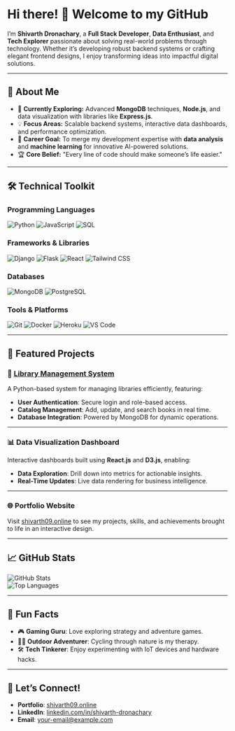 # Hi there! 👋 Welcome to my GitHub  

I’m **Shivarth Dronachary**, a **Full Stack Developer**, **Data Enthusiast**, and **Tech Explorer** passionate about solving real-world problems through technology. Whether it’s developing robust backend systems or crafting elegant frontend designs, I enjoy transforming ideas into impactful digital solutions.

---

## 🚀 About Me

- 🌱 **Currently Exploring:** Advanced **MongoDB** techniques, **Node.js**, and data visualization with libraries like **Express.js**.  
- 💡 **Focus Areas:** Scalable backend systems, interactive data dashboards, and performance optimization.  
- 🎯 **Career Goal:** To merge my development expertise with **data analysis** and **machine learning** for innovative AI-powered solutions.  
- 🏆 **Core Belief:** "Every line of code should make someone’s life easier."  

---

## 🛠️ Technical Toolkit

### **Programming Languages**  
![Python](https://img.shields.io/badge/-Python-3776AB?logo=python&logoColor=white&style=flat-square)
![JavaScript](https://img.shields.io/badge/-JavaScript-F7DF1E?logo=javascript&logoColor=black&style=flat-square)
![SQL](https://img.shields.io/badge/-SQL-336791?logo=postgresql&logoColor=white&style=flat-square)

### **Frameworks & Libraries**  
![Django](https://img.shields.io/badge/-Django-092E20?logo=django&logoColor=white&style=flat-square)
![Flask](https://img.shields.io/badge/-Flask-000000?logo=flask&logoColor=white&style=flat-square)
![React](https://img.shields.io/badge/-React-61DAFB?logo=react&logoColor=black&style=flat-square)
![Tailwind CSS](https://img.shields.io/badge/-Tailwind%20CSS-38B2AC?logo=tailwind-css&logoColor=white&style=flat-square)

### **Databases**  
![MongoDB](https://img.shields.io/badge/-MongoDB-47A248?logo=mongodb&logoColor=white&style=flat-square)
![PostgreSQL](https://img.shields.io/badge/-PostgreSQL-336791?logo=postgresql&logoColor=white&style=flat-square)

### **Tools & Platforms**  
![Git](https://img.shields.io/badge/-Git-F05032?logo=git&logoColor=white&style=flat-square)
![Docker](https://img.shields.io/badge/-Docker-2496ED?logo=docker&logoColor=white&style=flat-square)
![Heroku](https://img.shields.io/badge/-Heroku-430098?logo=heroku&logoColor=white&style=flat-square)
![VS Code](https://img.shields.io/badge/-VS%20Code-007ACC?logo=visual-studio-code&logoColor=white&style=flat-square)

---

## 📂 Featured Projects

### 🔖 [Library Management System](https://github.com/Shiva0909122/library-management-system-python-project)  
A Python-based system for managing libraries efficiently, featuring:  
- **User Authentication**: Secure login and role-based access.  
- **Catalog Management**: Add, update, and search books in real time.  
- **Database Integration**: Powered by MongoDB for dynamic operations.

---

### 📊 Data Visualization Dashboard  
Interactive dashboards built using **React.js** and **D3.js**, enabling:  
- **Data Exploration**: Drill down into metrics for actionable insights.  
- **Real-Time Updates**: Live data rendering for business intelligence.  

---

### 🌐 Portfolio Website  
Visit [shivarth09.online](https://shivarth09.online) to see my projects, skills, and achievements brought to life in an interactive design.

---

## 📈 GitHub Stats  

![GitHub Stats](https://github-readme-stats.vercel.app/api?username=Shiva0909122&show_icons=true&theme=radical)  
![Top Languages](https://github-readme-stats.vercel.app/api/top-langs/?username=Shiva0909122&layout=compact&theme=radical)  

---

## 🌟 Fun Facts  

- 🎮 **Gaming Guru**: Love exploring strategy and adventure games.  
- 🚴‍♂️ **Outdoor Adventurer**: Cycling through nature is my therapy.  
- 🛠️ **Tech Tinkerer**: Enjoy experimenting with IoT devices and hardware hacks.  

---

## 🤝 Let’s Connect!  

- **Portfolio**: [shivarth09.online](https://shivarth09.online)  
- **LinkedIn**: [linkedin.com/in/shivarth-dronachary](https://www.linkedin.com/in/shivarth-dronachary/)  
- **Email**: [your-email@example.com](mailto:shivarth.drona@gmail.com)  

